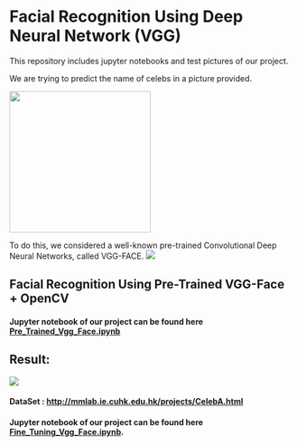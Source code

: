 # Facial Recognition Using Deep Neural Network (VGG)

This repository includes jupyter notebooks and test pictures of our project.

We are trying to predict the name of celebs in a picture provided.  

<img src="https://github.com/NEERAJAP2001/Face-X/blob/VGG-Face-Detection/Face%20Recognition%20using%20VGG/assets/mg.jpg" width="250">


To do this, we considered a well-known pre-trained Convolutional Deep Neural Networks, called VGG-FACE.
<img src="https://github.com/NEERAJAP2001/Face-X/blob/VGG-Face-Detection/Face%20Recognition%20using%20VGG/assets/Dataset.PNG">


## Facial Recognition Using Pre-Trained VGG-Face + OpenCV
#### Jupyter notebook of our project can be found here [Pre_Trained_Vgg_Face.ipynb](https://github.com/NEERAJAP2001/Face-X/blob/VGG-Face-Detection/Face%20Recognition%20using%20VGG/Training%20VGG%20Model.ipynb)

## Result:

<img src="https://github.com/NEERAJAP2001/Face-X/blob/VGG-Face-Detection/Face%20Recognition%20using%20VGG/assets/mgresult.PNG">

#### DataSet : http://mmlab.ie.cuhk.edu.hk/projects/CelebA.html
#### Jupyter notebook of our project can be found here [Fine_Tuning_Vgg_Face.ipynb](https://github.com/NEERAJAP2001/Face-X/blob/VGG-Face-Detection/Face%20Recognition%20using%20VGG/Fine_Tuning%20Model.ipynb).




